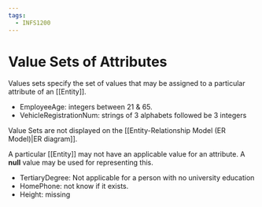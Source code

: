 ```yaml
---
tags:
  - INFS1200
---
```

# Value Sets of Attributes

Values sets specify the set of values that may be assigned to a particular attribute of an [[Entity]].

- EmployeeAge: integers between 21 & 65.
- VehicleRegistrationNum: strings of 3 alphabets followed be 3 integers

Value Sets are not displayed on the [[Entity-Relationship Model (ER Model)|ER diagram]].

A particular [[Entity]] may not have an applicable value for an attribute.
A **null** value may be used for representing this.
- TertiaryDegree: Not applicable for a person with no university education
- HomePhone: not know if it exists.
- Height: missing
